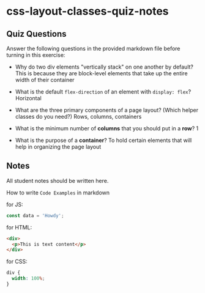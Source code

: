 # css-layout-classes-quiz-notes

## Quiz Questions

Answer the following questions in the provided markdown file before turning in this exercise:

- Why do two div elements "vertically stack" on one another by default?
  This is because they are block-level elements that take up the entire width of their container

- What is the default `flex-direction` of an element with `display: flex`?
  Horizontal

- What are the three primary components of a page layout? (Which helper classes do you need?)
  Rows, columns, containers

- What is the minimum number of **columns** that you should put in a **row**?
  1

- What is the purpose of a **container**?
  To hold certain elements that will help in organizing the page layout

## Notes

All student notes should be written here.

How to write `Code Examples` in markdown

for JS:

```javascript
const data = 'Howdy';
```

for HTML:

```html
<div>
  <p>This is text content</p>
</div>
```

for CSS:

```css
div {
  width: 100%;
}
```

